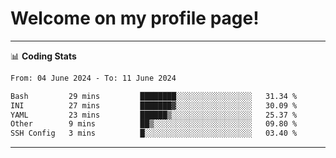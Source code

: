 # Welcome on my profile page!
<!-- print(("dralla"[::-1]+"s").capitalize()) -->

<!-- ---
👨🏻‍💻 **Busy With**
* Learning new Skills.
* Building small Projects.
* Being helpful. -->

---
📊 **Coding Stats**
<!--START_SECTION:waka-->

```txt
From: 04 June 2024 - To: 11 June 2024

Bash         29 mins         ████████░░░░░░░░░░░░░░░░░   31.34 %
INI          27 mins         ███████▓░░░░░░░░░░░░░░░░░   30.09 %
YAML         23 mins         ██████▒░░░░░░░░░░░░░░░░░░   25.37 %
Other        9 mins          ██▒░░░░░░░░░░░░░░░░░░░░░░   09.80 %
SSH Config   3 mins          █░░░░░░░░░░░░░░░░░░░░░░░░   03.40 %
```

<!--END_SECTION:waka-->
---
